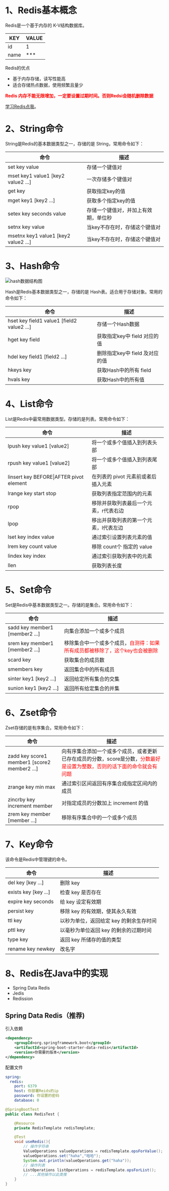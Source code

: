 #  1、Redis基本概念

Redis是一个基于内存的 K-V结构数据库。

| KEY  | VALUE |
| ---- | ----- |
| id   | 1     |
| name | ***   |

Redis的优点

- 基于内存存储，读写性能高
- 适合存储热点数据，使用频繁且量少

**<font color="red">Redis 内存不能无限增加，一定要设置过期时间。否则Redsi会随机删除数据</font>**



[学习Redis点我](https://redis.com.cn/)。

# 2、String命令

String是Redis的基本数据类型之一，存储的是 String，常用命令如下：

| 命令                                 | 描述                                 |
| ------------------------------------ | ------------------------------------ |
| set key value                        | 存储一个键值对                       |
| mset key1 value1 [key2 value2 ...]   | 一次存储多个键值对                   |
| get key                              | 获取指定key的值                      |
| mget key1 [key2 ...]                 | 获取多个指定key的值                  |
| setex key seconds value              | 存储一个键值对，并加上有效期，单位秒 |
| setnx key value                      | 当key不存在时，存储这个键值对        |
| msetnx key1 value1 [key2 value2 ...] | 当key不存在时，存储这个键值对        |



# 3、Hash命令

![hash数据结构图](https://raw.githubusercontent.com/Agan-ippe/typora_pic/main/imgs/202411281221131.png)

Hash是Redis基本数据类型之一，存储的是 Hash表。适合用于存储对象。常用的命令如下：

| 命令                                       | 描述                           |
| ------------------------------------------ | ------------------------------ |
| hset key field1 value1 [field2 value2 ...] | 存储一个Hash数据               |
| hget key field                             | 获取指定key中 field 对应的值   |
| hdel key field1 [field2 ...]               | 删除指定key中 field 及对应的值 |
| hkeys key                                  | 获取Hash中的所有 field         |
| hvals key                                  | 获取Hash中的所有值             |



# 4、List命令

List是Redis中最常用数据类型。存储的是列表。常用命令如下：

| 命令                                    | 描述                                  |
| --------------------------------------- | ------------------------------------- |
| lpush key value1 [value2]               | 将一个或多个值插入到列表头部          |
| rpush key value1 [value2]               | 将一个或多个值插入到列表尾部          |
| linsert key BEFORE\|AFTER pivot element | 在列表的 pivot 元素前或者后插入元素   |
| lrange key start stop                   | 获取列表指定范围内的元素              |
| rpop                                    | 移除并获取列表最后一个元素，r代表右边 |
| lpop                                    | 移出并获取列表的第一个元素，l代表左边 |
| lset  key index value                   | 通过索引设置列表元素的值              |
| lrem key count value                    | 移除 count个 指定的 value             |
| lindex key index                        | 通过索引获取列表中的元素              |
| llen                                    | 获取列表长度                          |



# 5、Set命令

Set是Redis中基本数据类型之一。存储的是集合。常用命令如下：

| 命令                           | 描述                                                         |
| ------------------------------ | ------------------------------------------------------------ |
| sadd key member1 [member2 ...] | 向集合添加一个或多个成员                                     |
| srem key member1 [member2 ...] | 移除集合中一个或多个成员，<font color='red'>自测得：如果所有成员都被移除了，这个key也会被删除</font> |
| scard key                      | 获取集合的成员数                                             |
| smembers key                   | 返回集合中的所有成员                                         |
| sinter key1 [key2 ...]         | 返回给定所有集合的交集                                       |
| sunion key1 [key2 ...]         | 返回所有给定集合的并集                                       |



# 6、Zset命令

Zset存储的是有序集合。常用命令如下：

| 命令                                         | 描述                                                         |
| -------------------------------------------- | ------------------------------------------------------------ |
| zadd key score1 member1 [score2 member2 ...] | 向有序集合添加一个或多个成员，或者更新已存在成员的分数，score是分数，<font color='red'>分数最好是设置为整数，否则的话下面的命令就会有问题</font> |
| zrange key min max                           | 通过索引区间返回有序集合成指定区间内的成员                   |
| zincrby key increment member                 | 对指定成员的分数加上 increment 的值                          |
| zrem key member [member ...]                 | 移除有序集合中的一个或多个成员                               |



# 7、Key命令

该命令是Redis中管理键的命令。

| 命令                 | 描述                                    |
| -------------------- | --------------------------------------- |
| del key [key ...]    | 删除 key                                |
| exists key [key ...] | 检查 key 是否存在                       |
| expire key seconds   | 给 key 设定有效期                       |
| persist key          | 移除 key 的有效期，使其永久有效         |
| ttl key              | 以秒为单位，返回给定 key 的剩余生存时间 |
| pttl key             | 以毫秒为单位返回 key 的剩余的过期时间   |
| type key             | 返回 key 所储存的值的类型               |
| rename key newkey    | 改名字                                  |



# 8、Redis在Java中的实现

- Spring Data Redis
- Jedis
- Redission



## Spring Data Redis（推荐)

引入依赖

```xml
<dependency>
    <groupId>org.springframework.boot</groupId>
    <artifactId>spring-boot-starter-data-redis</artifactId>
    <version>你需要的版本</version>
</dependency>
```

配置文件

```yml
spring:
  redis:
    port: 6379
    host: 你部署Reids的ip
    password: 你设置的密码
    database: 0
```

```Java
@SpringBootTest
public class RedisTest {

    @Resource
    private RedisTemplate redisTemplate;

    @Test
    void useRedis(){
        // 操作字符串
        ValueOperations valueOperations = redisTemplate.opsForValue();
        valueOperations.set("haha","哈哈");
        System.out.println(valueOperations.get("haha"));
        // 操作列表
        ListOperations listOperations = redisTemplate.opsForList();
        // ...其他操作以此类推
    }
}
```
